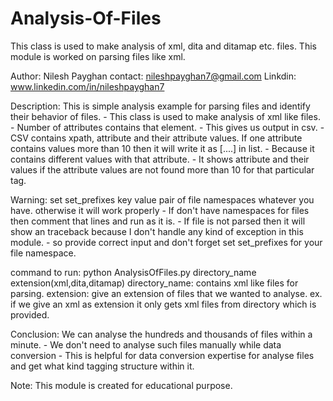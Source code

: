 # Analysis-Of-Files
This class is used to make analysis of xml, dita and ditamap etc. files.
This module is worked on parsing files like xml.

Author: Nilesh Payghan
contact: nileshpayghan7@gmail.com
Linkdin: www.linkedin.com/in/nileshpayghan7


Description: This is simple analysis example for parsing files and identify their behavior of files.
            - This class is used to make analysis of xml like files.
            - Number of attributes contains that element.
            - This gives us output in csv.
            - CSV contains xpath, attribute and their attribute values. If one attribute contains values more than 10 then it will write it as [....] in list.
            - Because it contains different values with that attribute.
            - It shows attribute and their values if the attribute values are not found more than 10 for that particular tag.
            
            
Warning: set set_prefixes key value pair of file namespaces whatever you have.
         otherwise it will work properly
        - If don't have namespaces for files then comment that lines and run as it is.
        - If file is not parsed then it will show an traceback because I don't handle any kind of exception in this module.
        - so provide correct input and don't forget set set_prefixes for your file namespace.
   
        
command to run: python AnalysisOfFiles.py directory_name extension(xml,dita,ditamap)
    directory_name: contains xml like files for parsing.
    extension: give an extension of files that we wanted to analyse.
                ex. if we give an xml as extension it only gets xml files from directory which is provided.
    
                
Conclusion: We can analyse the hundreds and thousands of files within a minute.
            - We don't need to analyse such files manually while data conversion
            - This is helpful for data conversion expertise for analyse files and get what kind tagging structure within it.
 
 Note: This module is created for educational purpose.
